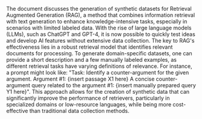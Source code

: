 The document discusses the generation of synthetic datasets for Retrieval Augmented Generation (RAG), a method that combines information retrieval with text generation to enhance knowledge-intensive tasks, especially in scenarios with limited labeled data. With the rise of large language models (LLMs), such as ChatGPT and GPT-4, it is now possible to quickly test ideas and develop AI features without extensive data collection. The key to RAG's effectiveness lies in a robust retrieval model that identifies relevant documents for processing. To generate domain-specific datasets, one can provide a short description and a few manually labeled examples, as different retrieval tasks have varying definitions of relevance. For instance, a prompt might look like: "Task: Identify a counter-argument for the given argument. Argument #1: {insert passage X1 here} A concise counter-argument query related to the argument #1: {insert manually prepared query Y1 here}". This approach allows for the creation of synthetic data that can significantly improve the performance of retrievers, particularly in specialized domains or low-resource languages, while being more cost-effective than traditional data collection methods.